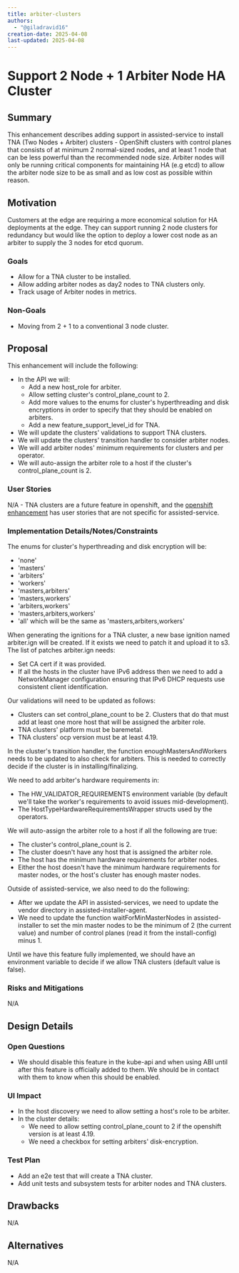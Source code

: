 ```yaml
---
title: arbiter-clusters
authors:
  - "@giladravid16"
creation-date: 2025-04-08
last-updated: 2025-04-08
---
```


# Support 2 Node + 1 Arbiter Node HA Cluster

## Summary

This enhancement describes adding support in assisted-service to install TNA
(Two Nodes + Arbiter) clusters - OpenShift clusters with control planes that
consists of at minimum 2 normal-sized nodes, and at least 1 node that can be
less powerful than the recommended node size.
Arbiter nodes will only be running critical components for maintaining
HA (e.g etcd) to allow the arbiter node size to be as small and as low cost as
possible within reason.

## Motivation

Customers at the edge are requiring a more economical solution for HA deployments
at the edge. They can support running 2 node clusters for redundancy but would like
the option to deploy a lower cost node as an arbiter to supply the 3 nodes for etcd quorum.

### Goals

- Allow for a TNA cluster to be installed.
- Allow adding arbiter nodes as day2 nodes to TNA clusters only.
- Track usage of Arbiter nodes in metrics.

### Non-Goals

- Moving from 2 + 1 to a conventional 3 node cluster.

## Proposal

This enhancement will include the following:
- In the API we will:
    - Add a new host_role for arbiter.
    - Allow setting cluster's control_plane_count to 2.
    - Add more values to the enums for cluster's hyperthreading and disk
      encryptions in order to specify that they should be enabled on arbiters.
    - Add a new feature_support_level_id for TNA.
- We will update the clusters' validations to support TNA clusters.
- We will update the clusters' transition handler to consider arbiter nodes.
- We will add arbiter nodes' minimum requirements for clusters and per operator.
- We will auto-assign the arbiter role to a host if the cluster's control_plane_count
  is 2.

### User Stories

N/A - TNA clusters are a future feature in openshift, and the
[openshift enhancement](https://github.com/openshift/enhancements/blob/master/enhancements/arbiter-clusters.md#user-stories)
has user stories that are not specific for assisted-service.

### Implementation Details/Notes/Constraints

The enums for cluster's hyperthreading and disk encryption will be:
- 'none'
- 'masters'
- 'arbiters'
- 'workers'
- 'masters,arbiters'
- 'masters,workers'
- 'arbiters,workers'
- 'masters,arbiters,workers'
- 'all' which will be the same as 'masters,arbiters,workers'

When generating the ignitions for a TNA cluster, a new base ignition named
arbiter.ign will be created. If it exists we need to patch it and upload it
to s3. The list of patches arbiter.ign needs:
- Set CA cert if it was provided.
- If all the hosts in the cluster have IPv6 address then we need to add a
  NetworkManager configuration ensuring that IPv6 DHCP requests use consistent
  client identification.

Our validations will need to be updated as follows:
- Clusters can set control_plane_count to be 2. Clusters that do that must
  add at least one more host that will be assigned the arbiter role.
- TNA clusters' platform must be baremetal.
- TNA clusters' ocp version must be at least 4.19.

In the cluster's transition handler, the function enoughMastersAndWorkers
needs to be updated to also check for arbiters. This is needed to correctly
decide if the cluster is in installing/finalizing.

We need to add arbiter's hardware requirements in:
- The HW_VALIDATOR_REQUIREMENTS environment variable (by default we'll take
  the worker's requirements to avoid issues mid-development).
- The HostTypeHardwareRequirementsWrapper structs used by the operators.

We will auto-assign the arbiter role to a host if all the following are true:
- The cluster's control_plane_count is 2.
- The cluster doesn't have any host that is assigned the arbiter role.
- The host has the minimum hardware requirements for arbiter nodes.
- Either the host doesn't have the minimum hardware requirements for master
  nodes, or the host's cluster has enough master nodes.

Outside of assisted-service, we also need to do the following:
- After we update the API in assisted-services, we need to update the vendor
  directory in assisted-installer-agent.
- We need to update the function waitForMinMasterNodes in assisted-installer
  to set the min master nodes to be the minimum of 2 (the current value)
  and number of control planes (read it from the install-config) minus 1.

Until we have this feature fully implemented, we should have an environment
variable to decide if we allow TNA clusters (default value is false).

### Risks and Mitigations

N/A

## Design Details

### Open Questions

- We should disable this feature in the kube-api and when using ABI
  until after this feature is officially added to them. We should
  be in contact with them to know when this should be enabled.

### UI Impact

- In the host discovery we need to allow setting a host's role to be arbiter.
- In the cluster details:
    - We need to allow setting control_plane_count to 2 if the openshift version
      is at least 4.19.
    - We need a checkbox for setting arbiters' disk-encryption.

### Test Plan

- Add an e2e test that will create a TNA cluster.
- Add unit tests and subsystem tests for arbiter nodes and TNA clusters.

## Drawbacks

N/A

## Alternatives

N/A
